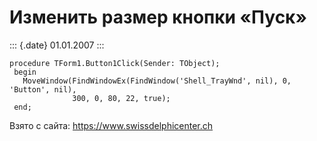 Изменить размер кнопки «Пуск»
=============================

::: {.date}
01.01.2007
:::

    procedure TForm1.Button1Click(Sender: TObject);
     begin
       MoveWindow(FindWindowEx(FindWindow('Shell_TrayWnd', nil), 0, 'Button', nil),
                  300, 0, 80, 22, true);
     end;

Взято с сайта: <https://www.swissdelphicenter.ch>

